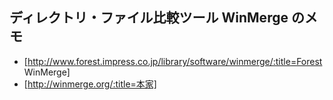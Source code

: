 ## ディレクトリ・ファイル比較ツール WinMerge のメモ


* [http://www.forest.impress.co.jp/library/software/winmerge/:title=Forest WinMerge]
* [http://winmerge.org/:title=本家]


